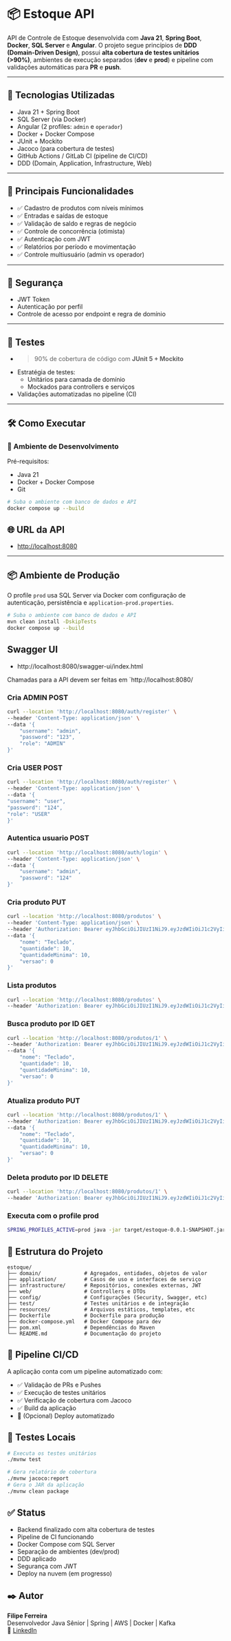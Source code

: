 # 📦 Estoque API

API de Controle de Estoque desenvolvida com **Java 21**, **Spring Boot**, **Docker**, **SQL Server** e **Angular**. O projeto segue princípios de **DDD (Domain-Driven Design)**, possui **alta cobertura de testes unitários (>90%)**, ambientes de execução separados (**dev** e **prod**) e pipeline com validações automáticas para **PR** e **push**.

---

## 🧱 Tecnologias Utilizadas

- Java 21 + Spring Boot
- SQL Server (via Docker)
- Angular (2 profiles: `admin` e `operador`)
- Docker + Docker Compose
- JUnit + Mockito
- Jacoco (para cobertura de testes)
- GitHub Actions / GitLab CI (pipeline de CI/CD)
- DDD (Domain, Application, Infrastructure, Web)

---

## 🧠 Principais Funcionalidades

- ✅ Cadastro de produtos com níveis mínimos
- ✅ Entradas e saídas de estoque
- ✅ Validação de saldo e regras de negócio
- ✅ Controle de concorrência (otimista)
- ✅ Autenticação com JWT
- ✅ Relatórios por período e movimentação
- ✅ Controle multiusuário (admin vs operador)

---

## 🔐 Segurança

- JWT Token
- Autenticação por perfil
- Controle de acesso por endpoint e regra de domínio

---

## 🧪 Testes

- >90% de cobertura de código com **JUnit 5 + Mockito**
- Estratégia de testes:
    - Unitários para camada de domínio
    - Mockados para controllers e serviços
- Validações automatizadas no pipeline (CI)

---

## 🛠️ Como Executar

### 🧪 Ambiente de Desenvolvimento

Pré-requisitos:
- Java 21
- Docker + Docker Compose
- Git

```bash
# Suba o ambiente com banco de dados e API
docker compose up --build
```

## 🌐 URL da API

- [http://localhost:8080](http://localhost:8080)

---

## 📦 Ambiente de Produção

O profile `prod` usa SQL Server via Docker com configuração de autenticação, persistência e `application-prod.properties`.

```bash
# Suba o ambiente com banco de dados e API
mvn clean install -DskipTests
docker compose up --build
```


## Swagger UI
- http://localhost:8080/swagger-ui/index.html


Chamadas para a API devem ser feitas em `http://localhost:8080/
### Cria ADMIN POST
```bash
curl --location 'http://localhost:8080/auth/register' \
--header 'Content-Type: application/json' \
--data '{
    "username": "admin",
    "password": "123",
    "role": "ADMIN"
}'
```

### Cria USER POST
```bash
curl --location 'http://localhost:8080/auth/register' \
--header 'Content-Type: application/json' \
--data '{
"username": "user",
"password": "124",
"role": "USER"
}'
```

### Autentica usuario POST
```bash
curl --location 'http://localhost:8080/auth/login' \
--header 'Content-Type: application/json' \
--data '{
    "username": "admin",
    "password": "124"
}'
```

### Cria produto PUT
```bash
curl --location 'http://localhost:8080/produtos' \
--header 'Content-Type: application/json' \
--header 'Authorization: Bearer eyJhbGciOiJIUzI1NiJ9.eyJzdWIiOiJ1c2VyIiwiaWF0IjoxNzUyNTUyOTYxLCJleHAiOjE3NTI1NTQ3NjF9.LJVU9tv3DEODVck-VOqNE4lVK1jOZhkkeyCW157btss' \
--data '{
    "nome": "Teclado",
    "quantidade": 10,
    "quantidadeMinima": 10,
    "versao": 0
}'
```

### Lista produtos
```bash
curl --location 'http://localhost:8080/produtos' \
--header 'Authorization: Bearer eyJhbGciOiJIUzI1NiJ9.eyJzdWIiOiJ1c2VyIiwiaWF0IjoxNzUyNTUyOTYxLCJleHAiOjE3NTI1NTQ3NjF9.LJVU9tv3DEODVck-VOqNE4lVK1jOZhkkeyCW157btss'
```

### Busca produto por ID GET
```bash
curl --location 'http://localhost:8080/produtos/1' \
--header 'Authorization: Bearer eyJhbGciOiJIUzI1NiJ9.eyJzdWIiOiJ1c2VyIiwiaWF0IjoxNzUyNTUyOTYxLCJleHAiOjE3NTI1NTQ3NjF9.LJVU9tv3DEODVck-VOqNE4lVK1jOZhkkeyCW157btss' \
--data '{
    "nome": "Teclado",
    "quantidade": 10,
    "quantidadeMinima": 10,
    "versao": 0
}'
```

### Atualiza produto PUT
```bash
curl --location 'http://localhost:8080/produtos/1' \
--header 'Authorization: Bearer eyJhbGciOiJIUzI1NiJ9.eyJzdWIiOiJ1c2VyIiwiaWF0IjoxNzUyNTUyOTYxLCJleHAiOjE3NTI1NTQ3NjF9.LJVU9tv3DEODVck-VOqNE4lVK1jOZhkkeyCW157btss' \
--data '{
    "nome": "Teclado",
    "quantidade": 10,
    "quantidadeMinima": 10,
    "versao": 0
}'
```

### Deleta produto por ID DELETE
```bash
curl --location 'http://localhost:8080/produtos/1' \
--header 'Authorization: Bearer eyJhbGciOiJIUzI1NiJ9.eyJzdWIiOiJ1c2VyIiwiaWF0IjoxNzUyNTUyOTYxLCJleHAiOjE3NTI1NTQ3NjF9.LJVU9tv3DEODVck-VOqNE4lVK1jOZhkkeyCW157btss' \
```


### Executa com o profile prod
```bash
SPRING_PROFILES_ACTIVE=prod java -jar target/estoque-0.0.1-SNAPSHOT.jar
```

## 📁 Estrutura do Projeto

```text
estoque/
├── domain/              # Agregados, entidades, objetos de valor
├── application/         # Casos de uso e interfaces de serviço
├── infrastructure/      # Repositórios, conexões externas, JWT
├── web/                 # Controllers e DTOs
├── config/              # Configurações (Security, Swagger, etc)
├── test/                # Testes unitários e de integração
├── resources/           # Arquivos estáticos, templates, etc
├── Dockerfile           # Dockerfile para produção
├── docker-compose.yml   # Docker Compose para dev
├── pom.xml              # Dependências do Maven
└── README.md            # Documentação do projeto
``` 
## 🔄 Pipeline CI/CD

A aplicação conta com um pipeline automatizado com:

- ✅ Validação de PRs e Pushes
- ✅ Execução de testes unitários
- ✅ Verificação de cobertura com Jacoco
- ✅ Build da aplicação
- 🚀 (Opcional) Deploy automatizado  

## 📜 Testes Locais

```bash
# Executa os testes unitários
./mvnw test

# Gera relatório de cobertura
./mvnw jacoco:report
# Gera o JAR da aplicação
./mvnw clean package
```

## ✅ Status

- Backend finalizado com alta cobertura de testes
- Pipeline de CI funcionando
- Docker Compose com SQL Server
- Separação de ambientes (dev/prod)
- DDD aplicado
- Segurança com JWT
- Deploy na nuvem (em progresso)

## ✒️ Autor



**Filipe Ferreira**  
Desenvolvedor Java Sênior | Spring | AWS | Docker | Kafka  
🔗 [LinkedIn](https://www.linkedin.com/in/seu-usuario-aqui)

